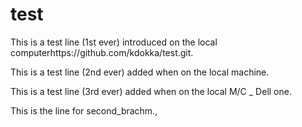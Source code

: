 # test

This is a test line (1st ever) introduced on the local computerhttps://github.com/kdokka/test.git. 

This is a test line (2nd ever) added when on the local machine.

This is a test line (3rd ever) added when on the local M/C _ Dell one.








This is the line for second_brachm.,
